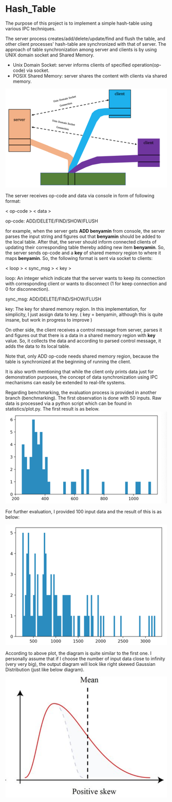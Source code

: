 # Hash_Table

The purpose of this project is to implement a simple hash-table using various IPC techniques.

The server process creates/add/delete/update/find and flush the table, and other client processes' hash-table are synchronized with that of server. The approach of table synchronization among server and clients is by using UNIX domain socket and Shared Memory.

* Unix Domain Socket: server informs clients of specified operation(op-code) via socket.
* POSIX Shared Memory: server shares the content with clients via shared memory.

![picture](arch.png)

The server receives op-code and data via console in form of following format:

< op-code > < data >

op-code: ADD/DELETE/FIND/SHOW/FLUSH

for example, when the server gets **ADD benyamin** from console, the server parses the input string and figures out that **benyamin** should be added to the local table. After that, the server should inform connected clients of updating their corresponding table thereby adding new item **benyamin**. So, the server sends op-code and a **key** of shared memory region to where it maps **benyamin**. So, the following format is sent via socket to clients:

< loop > < sync_msg > < key >

loop: An integer which indicate that the server wants to keep its connection with corresponding client or wants to disconnect (1 for keep connection and 0 for disconnection).

sync_msg: ADD/DELETE/FIND/SHOW/FLUSH

key: The key for shared memory region. In this implementation, for simplicity, I just assign data to key. ( key = benyamin, although this is quite insane, but work in progress to improve )

On other side, the client receives a control message from server, parses it and figures out that there is a data in a shared memory region with **key** value. So, it collects the data and according to parsed control message, it adds the data to its local table.

Note that, only ADD op-code needs shared memory region, because the table is synchronized at the beginning of running the client.

It is also worth mentioning that while the client only prints data just for demonstration purposes, the concept of data synchronization using IPC mechanisms can easily be extended to real-life systems.

Regarding benchmarking, the evaluation process is provided in another branch (benchmarking). The first observation is done with 50 inputs.
Raw data is processed via a python script which can be found in statistics/plot.py. The first result is as below.
![picture](size50.png)

For further evaluation, I provided 100 input data and the result of this is as below:

![picture](size100.png)

According to above plot, the diagram is quite similar to the first one. I personally assume that if I choose the number of input data close to infinity (very very big), the output diagram will look like right skewed Gaussian Distribution (just like below diagram).

![picture](skew.png)
